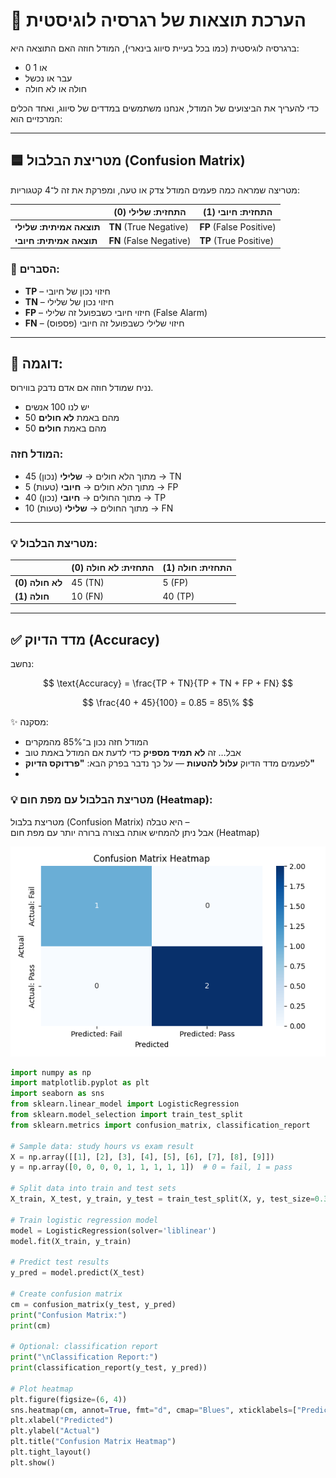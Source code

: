# 🎯 הערכת תוצאות של רגרסיה לוגיסטית

ברגרסיה לוגיסטית (כמו בכל בעיית סיווג בינארי), המודל חוזה האם התוצאה היא:
- 0 או 1
- עבר או נכשל
- חולה או לא חולה

כדי להעריך את הביצועים של המודל, אנחנו משתמשים במדדים של סיווג, ואחד הכלים המרכזיים הוא:

---

## 🟦 מטריצת הבלבול (Confusion Matrix)

מטריצה שמראה כמה פעמים המודל צדק או טעה, ומפרקת את זה ל־4 קטגוריות:

|                         | התחזית: שלילי (0)       | התחזית: חיובי (1)       |
|-------------------------|--------------------------|--------------------------|
| **תוצאה אמיתית: שלילי** | **TN** (True Negative)    | **FP** (False Positive)  |
| **תוצאה אמיתית: חיובי** | **FN** (False Negative)   | **TP** (True Positive)   |

### 🧠 הסברים:
- **TP** – חיזוי נכון של חיובי  
- **TN** – חיזוי נכון של שלילי  
- **FP** – חיזוי חיובי כשבפועל זה שלילי (False Alarm)  
- **FN** – חיזוי שלילי כשבפועל זה חיובי (פספוס)

---

## 📘 דוגמה:

נניח שמודל חוזה אם אדם נדבק בווירוס.

- יש לנו 100 אנשים
- 50 מהם באמת **לא חולים**
- 50 מהם באמת **חולים**

### המודל חזה:
- 45 מתוך הלא חולים → **שלילי** (נכון) → TN
- 5 מתוך הלא חולים → **חיובי** (טעות) → FP
- 40 מתוך החולים → **חיובי** (נכון) → TP
- 10 מתוך החולים → **שלילי** (טעות) → FN

---

### 💡 מטריצת הבלבול:

|                         | התחזית: לא חולה (0) | התחזית: חולה (1) |
|-------------------------|----------------------|-------------------|
| **לא חולה (0)**         | 45 (TN)              | 5 (FP)            |
| **חולה (1)**            | 10 (FN)              | 40 (TP)           |

---

## ✅ מדד הדיוק (Accuracy)

נחשב:

$$
\text{Accuracy} = \frac{TP + TN}{TP + TN + FP + FN}
$$

$$
\frac{40 + 45}{100} = 0.85 = 85\%
$$

 ✨ מסקנה:

- המודל חזה נכון ב־85% מהמקרים
- אבל… זה **לא תמיד מספיק** כדי לדעת אם המודל באמת טוב
- לפעמים מדד הדיוק **עלול להטעות** — על כך נדבר בפרק הבא: **"פרדוקס הדיוק"**
- 
### 💡 מטריצת הבלבול עם **מפת חום (Heatmap)**:

מטריצת בלבול (Confusion Matrix) היא טבלה –  
אבל ניתן להמחיש אותה בצורה ברורה יותר עם מפת חום (Heatmap)

<img src="log3.png" />

```python
import numpy as np
import matplotlib.pyplot as plt
import seaborn as sns
from sklearn.linear_model import LogisticRegression
from sklearn.model_selection import train_test_split
from sklearn.metrics import confusion_matrix, classification_report

# Sample data: study hours vs exam result
X = np.array([[1], [2], [3], [4], [5], [6], [7], [8], [9]])
y = np.array([0, 0, 0, 0, 1, 1, 1, 1, 1])  # 0 = fail, 1 = pass

# Split data into train and test sets
X_train, X_test, y_train, y_test = train_test_split(X, y, test_size=0.3, random_state=42)

# Train logistic regression model
model = LogisticRegression(solver='liblinear')
model.fit(X_train, y_train)

# Predict test results
y_pred = model.predict(X_test)

# Create confusion matrix
cm = confusion_matrix(y_test, y_pred)
print("Confusion Matrix:")
print(cm)

# Optional: classification report
print("\nClassification Report:")
print(classification_report(y_test, y_pred))

# Plot heatmap
plt.figure(figsize=(6, 4))
sns.heatmap(cm, annot=True, fmt="d", cmap="Blues", xticklabels=["Predicted: Fail", "Predicted: Pass"], yticklabels=["Actual: Fail", "Actual: Pass"])
plt.xlabel("Predicted")
plt.ylabel("Actual")
plt.title("Confusion Matrix Heatmap")
plt.tight_layout()
plt.show()
```
